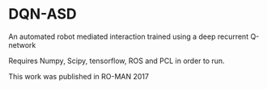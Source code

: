 # DQN-ASD
An automated robot mediated interaction trained using a deep recurrent Q-network

Requires Numpy, Scipy, tensorflow, ROS and PCL in order to run.

This work was published in RO-MAN 2017
